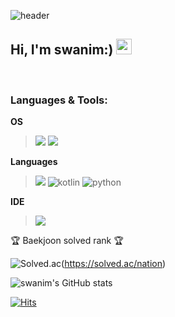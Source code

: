 <!--- 👋 Hi, I’m @swanim
- 👀 I’m interested in ...
- 🌱 I’m currently learning ...
- 💞️ I’m looking to collaborate on ...
- 📫 How to reach me ...
-->
<!---
swanim/swanim is a ✨ special ✨ repository because its `README.md` (this file) appears on your GitHub profile.
You can click the Preview link to take a look at your changes.
--->
![header](https://capsule-render.vercel.app/api?type=wave&color=auto&height=300&section=header&text=hello%20everyone&fontSize=90)


<h2> Hi, I'm swanim:) <img src="https://media.giphy.com/media/hvRJCLFzcasrR4ia7z/giphy.gif" width="25px"> </h2>

<br/>



### Languages & Tools: 

**OS**
><img src="https://img.shields.io/badge/Linux-FCC624?style=for-the-badge&logo=Linux&logoColor=white">
><img src="https://img.shields.io/badge/Windows-0078D6?style=for-the-badge&logo=Windows&logoColor=white">

**Languages**
>
><img src="https://img.shields.io/badge/C++-00599C?style=for-the-badge&logo=C++&logoColor=white">
><img alt="kotlin" src="https://img.shields.io/badge/-Kotlin-01B3E3?style=flat-square&logo=kotlin&logoColor=white" />
><img alt="python" src="https://img.shields.io/badge/-Python-5881D8?style=flat-square&logo=python&logoColor=white" />


**IDE**
><img src="https://img.shields.io/badge/Visual-Studio-5C2D91?style=for-the-badge&logo=Visual-Studio&logoColor=white">

<p>🏆 Baekjoon solved rank 🏆</p>

![Solved.ac](http://mazassumnida.wtf/api/pastel/generate_badge?boj=nation)(https://solved.ac/nation)

<!--[![LSolveRank](https://github-readme-solvedac-hyp3rflow.vercel.app/api/?handle=nation)](https://solved.ac/profile/nation)-->

![swanim's GitHub stats](https://github-readme-stats.vercel.app/api?username=swanim&show_icons=true&theme=radical)

[![Hits](https://hits.seeyoufarm.com/api/count/incr/badge.svg?url=https%3A%2F%2Fgithub.com%2Fswanim%2Fswanim.git&count_bg=%2339CDD5&title_bg=%239E9E9E&icon=&icon_color=%23E7E7E7&title=hits&edge_flat=false)](https://hits.seeyoufarm.com)